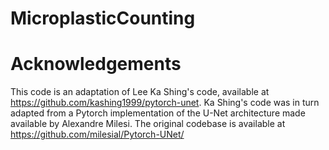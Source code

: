 # MicroplasticCounting

# Acknowledgements
This code is an adaptation of Lee Ka Shing's code, available at https://github.com/kashing1999/pytorch-unet. Ka Shing's code was in turn adapted from a Pytorch implementation of the U-Net architecture made available by Alexandre Milesi. The original codebase is available at https://github.com/milesial/Pytorch-UNet/